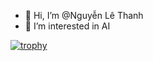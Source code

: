 - 👋 Hi, I’m @Nguyễn Lê Thanh
- 👀 I’m interested in AI 

[![trophy](https://github-profile-trophy.vercel.app/?username=BluzOtter)](https://github.com/ryo-ma/github-profile-trophy)

<!---
BluzOtter/BluzOtter is a ✨ special ✨ repository because its `README.md` (this file) appears on your GitHub profile.
You can click the Preview link to take a look at your changes.
--->
